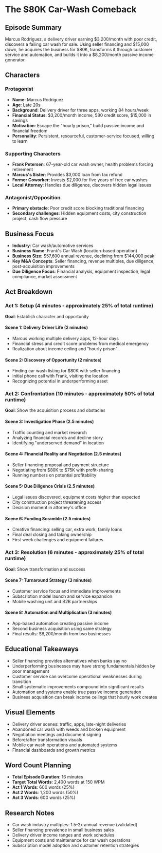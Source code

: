 # The $80K Car-Wash Comeback

## Episode Summary
Marcus Rodriguez, a delivery driver earning $3,200/month with poor credit, discovers a failing car wash for sale. Using seller financing and $15,000 down, he acquires the business for $80K, transforms it through customer service and automation, and builds it into a $8,200/month passive income generator.

## Characters

### Protagonist
- **Name**: Marcus Rodriguez
- **Age**: Late 20s
- **Background**: Delivery driver for three apps, working 84 hours/week
- **Financial Status**: $3,200/month income, 580 credit score, $15,000 in savings
- **Motivation**: Escape the "hourly prison," build passive income and financial freedom
- **Personality**: Persistent, resourceful, customer-service focused, willing to learn

### Supporting Characters
- **Frank Petersen**: 67-year-old car wash owner, health problems forcing retirement
- **Marcus's Sister**: Provides $3,000 loan from tax refund
- **Former Coworker**: Invests $2,000 for five years of free car washes
- **Local Attorney**: Handles due diligence, discovers hidden legal issues

### Antagonist/Opposition
- **Primary obstacle**: Poor credit score blocking traditional financing
- **Secondary challenges**: Hidden equipment costs, city construction project, cash flow pressure

## Business Focus
- **Industry**: Car wash/automotive services
- **Business Name**: Frank's Car Wash (location-based operation)
- **Business Size**: $57,600 annual revenue, declining from $144,000 peak
- **Key M&A Concepts**: Seller financing, revenue multiples, due diligence, post-acquisition improvements
- **Due Diligence Focus**: Financial analysis, equipment inspection, legal compliance, market assessment

## Act Breakdown

### Act 1: Setup (4 minutes - approximately 25% of total runtime)
**Goal**: Establish character and opportunity

#### Scene 1: Delivery Driver Life (2 minutes)
- Marcus working multiple delivery apps, 12-hour days
- Financial stress and credit score problems from medical emergency
- Realization about income ceiling and "hourly prison"

#### Scene 2: Discovery of Opportunity (2 minutes)
- Finding car wash listing for $80K with seller financing
- Initial phone call with Frank, visiting the location
- Recognizing potential in underperforming asset

### Act 2: Confrontation (10 minutes - approximately 50% of total runtime)
**Goal**: Show the acquisition process and obstacles

#### Scene 3: Investigation Phase (2.5 minutes)
- Traffic counting and market research
- Analyzing financial records and decline story
- Identifying "underserved demand" in location

#### Scene 4: Financial Reality and Negotiation (2.5 minutes)
- Seller financing proposal and payment structure
- Negotiating from $80K to $75K with profit-sharing
- Running numbers on potential profitability

#### Scene 5: Due Diligence Crisis (2.5 minutes)
- Legal issues discovered, equipment costs higher than expected
- City construction project threatening access
- Decision moment in attorney's office

#### Scene 6: Funding Scramble (2.5 minutes)
- Creative financing: selling car, extra work, family loans
- Final deal closing and taking ownership
- First week challenges and equipment failures

### Act 3: Resolution (6 minutes - approximately 25% of total runtime)
**Goal**: Show transformation and success

#### Scene 7: Turnaround Strategy (3 minutes)
- Customer service focus and immediate improvements
- Subscription model launch and service expansion
- Mobile washing unit and B2B partnerships

#### Scene 8: Automation and Multiplication (3 minutes)
- App-based automation creating passive income
- Second business acquisition using same strategy
- Final results: $8,200/month from two businesses

## Educational Takeaways
- Seller financing provides alternatives when banks say no
- Underperforming businesses may have strong fundamentals hidden by poor management
- Customer service can overcome operational weaknesses during transition
- Small systematic improvements compound into significant results
- Automation and systems enable true passive income generation
- Business acquisition can break income ceilings that hourly work creates

## Visual Elements
- Delivery driver scenes: traffic, apps, late-night deliveries
- Abandoned car wash with weeds and broken equipment
- Negotiation meetings and document signing
- Before/after transformation visuals
- Mobile car wash operations and automated systems
- Financial dashboards and growth metrics

## Word Count Planning
- **Total Episode Duration**: 16 minutes
- **Target Total Words**: 2,400 words at 150 WPM
- **Act 1 Words**: 600 words (25%)
- **Act 2 Words**: 1,200 words (50%)
- **Act 3 Words**: 600 words (25%)

## Research Notes
- Car wash industry multiples: 1.5-2x annual revenue (validated)
- Seller financing prevalence in small business sales
- Delivery driver income ranges and work schedules
- Equipment costs and maintenance for car wash operations
- Subscription model adoption and customer retention strategies
